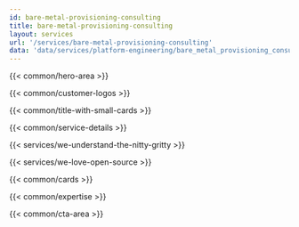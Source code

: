 ```yaml
---
id: bare-metal-provisioning-consulting
title: bare-metal-provisioning-consulting
layout: services
url: '/services/bare-metal-provisioning-consulting'
data: 'data/services/platform-engineering/bare_metal_provisioning_consulting.json'
---
```



<!-- Build Better Cloud Native Products Faster -->
{{< common/hero-area >}}
<!-- Trusted by leading companies -->
{{< common/customer-logos >}}
<!-- Benefits of Progressive Delivery Consulting Services-->
{{< common/title-with-small-cards >}}
<!-- Platform Engineering Services for Growth -->
{{< common/service-details >}}
<!-- We Understand the Nitty-Gritty! -->
{{< services/we-understand-the-nitty-gritty >}}
<!-- We Love Open Source -->
{{< services/we-love-open-source >}}

<!-- need this section: Implement Progressive Delivery with Argo Rollouts, Flagger Experts -->
<!-- Why InfraCloud for Progressive Delivery Consulting Services? -->
{{< common/cards >}}
<!-- Team with the Diverse Set of Technical Expertise -->
{{< common/expertise >}}
<!-- Ready to Build Better Cloud Native Products? -->
{{< common/cta-area >}}


